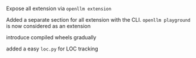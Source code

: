 Expose all extension via `openllm extension`

Added a separate section for all extension with the CLI. `openllm playground` is now considered as an extension

introduce compiled wheels gradually

added a easy `loc.py` for LOC tracking

